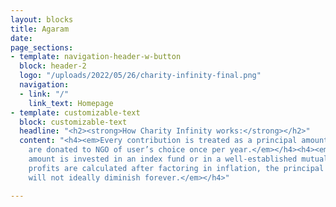 ```yaml
---
layout: blocks
title: Agaram
date: 
page_sections:
- template: navigation-header-w-button
  block: header-2
  logo: "/uploads/2022/05/26/charity-infinity-final.png"
  navigation:
  - link: "/"
    link_text: Homepage
- template: customizable-text
  block: customizable-text
  headline: "<h2><strong>How Charity Infinity works:</strong></h2>"
  content: "<h4><em>Every contribution is treated as a principal amount and the profits
    are donated to NGO of user’s choice once per year.​</em></h4><h4><em>The principal
    amount is invested in an index fund or in a well-established mutual funds.​</em></h4><h4><em>Since
    profits are calculated after factoring in inflation, the principal amount value
    will not ideally diminish forever.</em></h4>"

---
```

